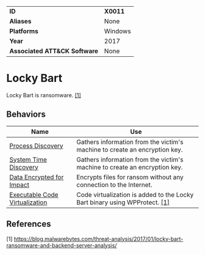 |||
|---------|------------------------|
|**ID**|**X0011**|
|**Aliases**|None|
|**Platforms**|Windows|
|**Year**| 2017 |
|**Associated ATT&CK Software**|None|

Locky Bart
==========
Locky Bart is ransomware. [[1]](#1)

Behaviors
---------
|Name|Use|
|---------------------|-------------------------------------------------------|
|[Process Discovery](../discovery/process-discover.md) | Gathers information from the victim's machine to create an encryption key.|
|[System Time Discovery](../discovery/system-time-discover.md) | Gathers information from the victim's machine to create an encryption key.|
|[Data Encrypted for Impact](../impact/encrypt-impact.md) | Encrypts files for ransom without any connection to the Internet.|
|[Executable Code Virtualization](../anti-static-analysis/exe-code-virtualize.md) | Code virtualization is added to the Locky Bart binary using WPProtect. [[1]](#1)|

References
----------
<a name="1">[1]</a> https://blog.malwarebytes.com/threat-analysis/2017/01/locky-bart-ransomware-and-backend-server-analysis/
 